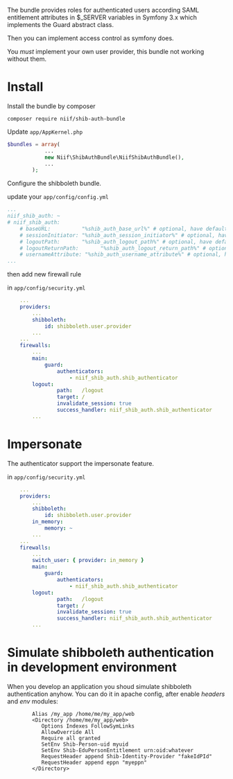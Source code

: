 The bundle provides roles for authenticated users according SAML entitlement attributes in $_SERVER variables
in Symfony 3.x which implements the Guard abstract class.

Then you can implement access control as symfony does.
 
 You _must_ implement your own user provider, this bundle not working without them.

# Install

Install the bundle by composer

`composer require niif/shib-auth-bundle`

Update ```app/AppKernel.php```

```php
$bundles = array(
            ...
            new Niif\ShibAuthBundle\NiifShibAuthBundle(),
            ...
        );

```

Configure the shibboleth bundle.

update your ```app/config/config.yml```

```yaml
...
niif_shib_auth: ~
# niif_shib_auth:
    # baseURL:          "%shib_auth_base_url%" # optional, have default value:  /Shibboleth.sso/
    # sessionInitiator: "%shib_auth_session_initiator%" # optional, have default value: Login
    # logoutPath:       "%shib_auth_logout_path%" # optional, have default value: Logout
    # logoutReturnPath:       "%shib_auth_logout_return_path%" # optional, have default value: "/"
    # usernameAttribute: "%shib_auth_username_attribute%" # optional, have default value: REMOTE_USER
...
```

then add new firewall rule

in `app/config/security.yml`

```yaml
    ...
    providers:
        ...
        shibboleth:
            id: shibboleth.user.provider
        ...
    ...
    firewalls:
        ...            
        main:
            guard:
                authenticators:
                    - niif_shib_auth.shib_authenticator
        logout:
                path:   /logout
                target: /
                invalidate_session: true
                success_handler: niif_shib_auth.shib_authenticator
        ...
```

# Impersonate
The authenticator support the impersonate feature.

in `app/config/security.yml`

```yaml
    ...
    providers:
        ...
        shibboleth:
            id: shibboleth.user.provider
        in_memory:
            memory: ~
        ...
    ...
    firewalls:
        ...
        switch_user: { provider: in_memory }         
        main:
            guard:
                authenticators:
                    - niif_shib_auth.shib_authenticator
        logout:
                path:   /logout
                target: /
                invalidate_session: true
                success_handler: niif_shib_auth.shib_authenticator
        ...
```

# Simulate shibboleth authentication in development environment

When you develop an application you shoud simulate shibboleth authentication anyhow.
You can do it in apache config, after enable *headers* and *env* modules:

```
        Alias /my_app /home/me/my_app/web
        <Directory /home/me/my_app/web>
           Options Indexes FollowSymLinks
           AllowOverride All
           Require all granted           
           SetEnv Shib-Person-uid myuid
           SetEnv Shib-EduPersonEntitlement urn:oid:whatever
           RequestHeader append Shib-Identity-Provider "fakeIdPId"
           RequestHeader append eppn "myeppn"
        </Directory>
```
